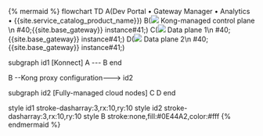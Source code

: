 <!--vale off -->
{% mermaid %}
flowchart TD
A(Dev Portal &bull; Gateway Manager &bull; Analytics &bull; {{site.service_catalog_product_name}})
B(<img src="/assets/images/logos/kogo-white.svg" style="max-height:20px" class="no-image-expand"/> Kong-managed control plane \n #40;{{site.base_gateway}} instance#41;)
C(<img src="/assets/images/logos/KogoBlue.svg" style="max-height:20px" class="no-image-expand"/> Data plane 1\n #40;{{site.base_gateway}} instance#41;)
D(<img src="/assets/images/logos/KogoBlue.svg" style="max-height:20px" class="no-image-expand"/> Data plane 2\n #40;{{site.base_gateway}} instance#41;)

subgraph id1 [Konnect]
A --- B
end

B --Kong proxy 
configuration---> id2

subgraph id2 [Fully-managed cloud nodes]
C
D
end

style id1 stroke-dasharray:3,rx:10,ry:10
style id2 stroke-dasharray:3,rx:10,ry:10
style B stroke:none,fill:#0E44A2,color:#fff
{% endmermaid %}
<!-- vale on-->